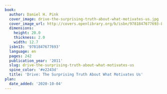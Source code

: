 ```yaml
---
book:
  author: Daniel H. Pink
  cover_image: drive-the-surprising-truth-about-what-motivates-us.jpg
  cover_image_url: http://covers.openlibrary.org/b/isbn/9781847677693-L.jpg
  dimensions:
    height: 20.0
    thickness: 2.0
    width: 12.7
  isbn13: '9781847677693'
  language: en
  pages: 242
  publication_year: '2011'
  slug: drive-the-surprising-truth-about-what-motivates-us
  spine_color: '#e2243d'
  title: 'Drive: The Surprising Truth About What Motivates Us'
plan:
  date_added: '2020-10-04'
---
```

